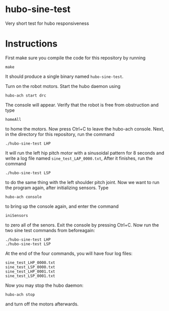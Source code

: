 hubo-sine-test
==============

Very short test for hubo responsiveness

Instructions
============

First make sure you compile the code for this repository by running

    make
    
It should produce a single binary named `hubo-sine-test`.

Turn on the robot motors. Start the hubo daemon using

    hubo-ach start drc
    
The console will appear. Verify that the robot is free from obstruction
and type 

    homeAll 
    
to home the motors. Now press Ctrl+C to leave the hubo-ach console. Next,
in the directory for this repository, run the command 

    ./hubo-sine-test LHP
    
It will run the left hip pitch motor with a sinusoidal pattern for 8 
seconds and write a log file named `sine_test_LAP_0000.txt`, After it
finishes, run the command

    ./hubo-sine-test LSP
    
to do the same thing with the left shoulder pitch joint. Now we want to run 
the program again, after initializing sensors.  Type

    hubo-ach console
    
to bring up the console again, and enter the command

    iniSensors
    
to zero all of the senors.  Exit the console by pressing Ctrl+C. Now run the
two sine test commands from beforeagain:

    ./hubo-sine-test LHP
    ./hubo-sine-test LSP
    
At the end of the four commands, you will have four log files: 

    sine_test_LHP_0000.txt
    sine_test_LSP_0000.txt
    sine_test_LHP_0001.txt
    sine_test_LSP_0001.txt

Now you may stop the hubo daemon:

    hubo-ach stop
    
and turn off the motors afterwards.
